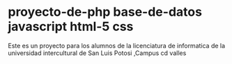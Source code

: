 # proyecto-de-php base-de-datos javascript html-5 css
Este es un proyecto para los alumnos de la licenciatura de informatica de la universidad intercultural de San Luis Potosi ,Campus cd valles
